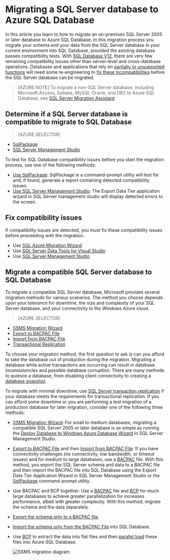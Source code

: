 <properties
   pageTitle="Migrating a SQL Server database to Azure SQL Database"
   description="Windows Azure SQL Database, database deploy, database migration, import database, export database, migration wizard"
   services="sql-database"
   documentationCenter=""
   authors="carlrabeler"
   manager="jeffreyg"
   editor=""/>

<tags
	ms.service="sql-database"
	ms.date="12/17/2015"
	wacn.date=""/>

# Migrating a SQL Server database to Azure SQL Database

In this article you learn to how to migrate an on-premises SQL Server 2005 or later database to Azure SQL Database. In this migration process you migrate your schema and your data from the SQL Server database in your current environment into SQL Database, provided the existing database passes compatibility tests. With [SQL Database V12](/documentation/articles/sql-database-v12-whats-new), there are very few remaining compatibility issues other than server-level and cross-database operations. Databases and applications that rely on [partially or unsupported functions](/documentation/articles/sql-database-transact-sql-information) will need some re-engineering  to [fix these incompatibilities](/documentation/articles/sql-database-cloud-migrate-fix-compatibility-issues) before the SQL Server database can be migrated. 

> [AZURE.NOTE] To migrate a non-SQL Server database, including Microsoft Access, Sybase, MySQL Oracle, and DB2 to Azure SQL Database, see [SQL Server Migration Assistant](http://blogs.msdn.com/b/ssma/).

## Determine if a SQL Server database is compatible to migrate to SQL Database

> [AZURE.SELECTOR]
- [SqlPackage](/documentation/articles/sql-database-cloud-migrate-determine-compatibility-sqlpackage)
- [SQL Server Management Studio](/documentation/articles/sql-database-cloud-migrate-determine-compatibility-ssms)

To test for SQL Database compatibility issues before you start the migration process, use one of the following methods:

- [Use SqlPackage](/documentation/articles/sql-database-cloud-migrate-determine-compatibility-sqlpackage): SqlPackage is a command-prompt utility will test for and, if found, generate a report containing detected compatibility issues.
- [Use SQL Server Management Studio](/documentation/articles/sql-database-cloud-migrate-determine-compatibility-ssms): The Export Data Tier application wizard in SQL Server management studio will display detected errors to the screen.

## Fix compatibility issues

If compatibility issues are detected, you must fix these compatibility issues before proceeding with the migration.

- Use [SQL Azure Migration Wizard](/documentation/articles/sql-database-cloud-migrate-fix-compatibility-issues)
- Use [SQL Server Data Tools for Visual Studio](/documentation/articles/sql-database-cloud-migrate-fix-compatibility-issues-ssdt)
- Use [SQL Server Management Studio](/documentation/articles/sql-database-cloud-migrate-fix-compatibility-issues-ssms)

## Migrate a compatible SQL Server database to SQL Database

To migrate a compatible SQL Server database, Microsoft provides several migration methods for various scenarios. The method you choose depends upon your tolerance for downtime, the size and complexity of your SQL Server database, and your connectivity to the Windows Azure cloud.  

> [AZURE.SELECTOR]
- [SSMS Migration Wizard](/documentation/articles/sql-database-cloud-migrate-compatible-using-ssms-migration-wizard)
- [Export to BACPAC File](/documentation/articles/sql-database-cloud-migrate-compatible-export-bacpac-ssms)
- [Import from BACPAC File](/documentation/articles/sql-database-cloud-migrate-compatible-import-bacpac-ssms)
- [Transactional Replication](/documentation/articles/sql-database-cloud-migrate-compatible-using-transactional-replication)

To choose your migration method, the first question to ask is can you afford to take the database out of production during the migration. Migrating a database while active transactions are occurring can result in database inconsistencies and possible database corruption. There are many methods to quiesce a database, from disabling client connectivity to creating a [database snapshot](https://msdn.microsoft.com/zh-cn/library/ms175876.aspx).

To migrate with minimal downtime, use [SQL Server transaction replication](/documentation/articles/sql-database-cloud-migrate-compatible-using-transactional-replication) if your database meets the requirements for transactional replication. If you can afford some downtime or you are performing a test migration of a production database for later migration, consider one of the following three methods:

- [SSMS Migration Wizard](/documentation/articles/sql-database-cloud-migrate-compatible-using-ssms-migration-wizard): For small to medium databases, migrating a compatible SQL Server 2005 or later database is as simple as running the [Deploy Database to Windows Azure Database Wizard](/documentation/articles/sql-database-cloud-migrate-compatible-using-migration-wizard) in SQL Server Management Studio. 
- [Export to BACPAC File](/documentation/articles/sql-database-cloud-migrate-compatible-export-bacpac-ssms) and then [Import from BACPAC File](/documentation/articles/sql-database-cloud-migrate-compatible-import-bacpac-ssms): If you have connectivity challenges (no connectivity, low bandwidth, or timeout issues) and for medium to large databases, use a [BACPAC](https://msdn.microsoft.com/zh-cn/library/ee210546.aspx#Anchor_4) file. With this method, you export the SQL Server schema and data to a BACPAC file and then import the BACPAC file into SQL Database using the Export Data Tier Application Wizard in SQL Server Management Studio or the [SqlPackage](https://msdn.microsoft.com/zh-cn/library/hh550080.aspx) command-prompt utility.
- Use BACPAC and BCP together: Use a [BACPAC](https://msdn.microsoft.com/zh-cn/library/ee210546.aspx#Anchor_4) file and [BCP](https://msdn.microsoft.com/zh-cn/library/ms162802.aspx) for much large databases to achieve greater parallelization for increases performance, albeit with greater complexity. With this method, migrate the schema and the data separately. 
 - [Export the schema only to a BACPAC file](/documentation/articles/sql-database-cloud-migrate-compatible-export-bacpac-ssms).
 - [Import the schema only from the BACPAC File](/documentation/articles/sql-database-cloud-migrate-compatible-import-bacpac-ssms) into SQL Database. 
 - Use [BCP](https://msdn.microsoft.com/zh-cn/library/ms162802.aspx) to extract the data into flat files and then [parallel load](https://technet.microsoft.com/zh-cn/library/dd425070.aspx) these files into Azure SQL Database.

	 ![SSMS migration diagram](./media/sql-database-cloud-migrate/01SSMSDiagram_new.png)

